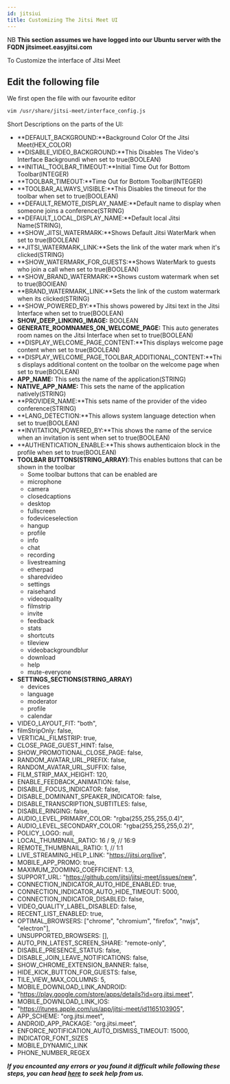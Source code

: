 ```yaml
---
id: jitsiui
title: Customizing The Jitsi Meet UI
---
```


NB **This section assumes we have logged into our Ubuntu server with the FQDN jitsimeet.easyjitsi.com**

To Customize the interface of Jitsi Meet

## Edit the following file

We first open the file with our favourite editor

```bash
vim /usr/share/jitsi-meet/interface_config.js
```

Short Descriptions on the parts of the UI:

- **DEFAULT_BACKGROUND:**Background Color Of the Jitsi Meet(HEX_COLOR)
- **DISABLE_VIDEO_BACKGROUND:**This Disables The Video's Interface Backgroundi when set to true(BOOLEAN)
- **INITIAL_TOOLBAR_TIMEOUT:**Initial Time Out for Bottom Toolbar(INTEGER)
- **TOOLBAR_TIMEOUT:**Time Out for Bottom Toolbar(INTEGER)
- **TOOLBAR_ALWAYS_VISIBLE:**This Disables the timeout for the toolbar when set to true(BOOLEAN)
- **DEFAULT_REMOTE_DISPLAY_NAME:**Default name to display when someone joins a conference(STRING)
- **DEFAULT_LOCAL_DISPLAY_NAME:**Default local Jitsi Name(STRING),
- **SHOW_JITSI_WATERMARK:**Shows Default Jitsi WaterMark when set to true(BOOLEAN)
- **JITSI_WATERMARK_LINK:**Sets the link of the water mark when it's clicked(STRING)
- **SHOW_WATERMARK_FOR_GUESTS:**Shows WaterMark to guests who join a call when set to true(BOOLEAN)
- **SHOW_BRAND_WATERMARK:**Shows custom watermark when set to true(BOOlEAN)
- **BRAND_WATERMARK_LINK:**Sets the link of the custom watermark when its clicked(STRING)
- **SHOW_POWERED_BY:**This shows powered by Jitsi text in the Jitsi Interface when set to true(BOOLEAN)
- **SHOW_DEEP_LINKING_IMAGE:** BOOLEAN
- **GENERATE_ROOMNAMES_ON_WELCOME_PAGE:** This auto generates room names on the Jitsi Interface when set to true(BOOLEAN)
- **DISPLAY_WELCOME_PAGE_CONTENT:**This displays welcome page content when set to true(BOOLEAN)
- **DISPLAY_WELCOME_PAGE_TOOLBAR_ADDITIONAL_CONTENT:**This displays additional content on the toolbar on the welcome page when set to true(BOOLEAN)
- **APP_NAME:** This sets the name of the application(STRING)
- **NATIVE_APP_NAME:** This sets the name of the application natively(STRING)
- **PROVIDER_NAME:**This sets name of the provider of the video conference(STRING)
- **LANG_DETECTION:**This allows system language detection when set to true(BOOLEAN)
- **INVITATION_POWERED_BY:**This shows the name of the service when an invitation is sent when set to true(BOOLEAN)
- **AUTHENTICATION_ENABLE:**This shows authenticaion block in the profile when set to true(BOOLEAN)
- **TOOLBAR BUTTONS(STRING_ARRAY)**:This enables buttons that can be shown in the toolbar
  - Some toolbar buttons that can be enabled are
  - microphone
  - camera
  - closedcaptions
  - desktop
  - fullscreen
  - fodeviceselection
  - hangup
  - profile
  - info
  - chat
  - recording
  - livestreaming
  - etherpad
  - sharedvideo
  - settings
  - raisehand
  - videoquality
  - filmstrip
  - invite
  - feedback
  - stats
  - shortcuts
  - tileview
  - videobackgroundblur
  - download
  - help
  - mute-everyone
- **SETTINGS_SECTIONS(STRING_ARRAY)**
  - devices
  - language
  - moderator
  - profile
  - calendar
- VIDEO_LAYOUT_FIT: "both",
- filmStripOnly: false,
- VERTICAL_FILMSTRIP: true,
- CLOSE_PAGE_GUEST_HINT: false,
- SHOW_PROMOTIONAL_CLOSE_PAGE: false,
- RANDOM_AVATAR_URL_PREFIX: false,
- RANDOM_AVATAR_URL_SUFFIX: false,
- FILM_STRIP_MAX_HEIGHT: 120,
- ENABLE_FEEDBACK_ANIMATION: false,
- DISABLE_FOCUS_INDICATOR: false,
- DISABLE_DOMINANT_SPEAKER_INDICATOR: false,
- DISABLE_TRANSCRIPTION_SUBTITLES: false,
- DISABLE_RINGING: false,
- AUDIO_LEVEL_PRIMARY_COLOR: "rgba(255,255,255,0.4)",
- AUDIO_LEVEL_SECONDARY_COLOR: "rgba(255,255,255,0.2)",
- POLICY_LOGO: null,
- LOCAL_THUMBNAIL_RATIO: 16 / 9, // 16:9
- REMOTE_THUMBNAIL_RATIO: 1, // 1:1
- LIVE_STREAMING_HELP_LINK: "https://jitsi.org/live",
- MOBILE_APP_PROMO: true,
- MAXIMUM_ZOOMING_COEFFICIENT: 1.3,
- SUPPORT_URL: "https://github.com/jitsi/jitsi-meet/issues/new",
- CONNECTION_INDICATOR_AUTO_HIDE_ENABLED: true,
- CONNECTION_INDICATOR_AUTO_HIDE_TIMEOUT: 5000,
- CONNECTION_INDICATOR_DISABLED: false,
- VIDEO_QUALITY_LABEL_DISABLED: false,
- RECENT_LIST_ENABLED: true,
- OPTIMAL_BROWSERS: ["chrome", "chromium", "firefox", "nwjs", "electron"],
- UNSUPPORTED_BROWSERS: [],
- AUTO_PIN_LATEST_SCREEN_SHARE: "remote-only",
- DISABLE_PRESENCE_STATUS: false,
- DISABLE_JOIN_LEAVE_NOTIFICATIONS: false,
- SHOW_CHROME_EXTENSION_BANNER: false,
- HIDE_KICK_BUTTON_FOR_GUESTS: false,
- TILE_VIEW_MAX_COLUMNS: 5,
- MOBILE_DOWNLOAD_LINK_ANDROID:
- "https://play.google.com/store/apps/details?id=org.jitsi.meet",
- MOBILE_DOWNLOAD_LINK_IOS:
- "https://itunes.apple.com/us/app/jitsi-meet/id1165103905",
- APP_SCHEME: "org.jitsi.meet",
- ANDROID_APP_PACKAGE: "org.jitsi.meet",
- ENFORCE_NOTIFICATION_AUTO_DISMISS_TIMEOUT: 15000,
- INDICATOR_FONT_SIZES
- MOBILE_DYNAMIC_LINK
- PHONE_NUMBER_REGEX

**_If you encounted any errors or you found it difficult while following these steps, you can head [here](https://docs.easyjitsi.com/docs/help) to seek help from us._**

